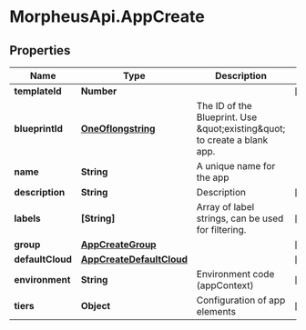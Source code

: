 # MorpheusApi.AppCreate

## Properties

Name | Type | Description | Notes
------------ | ------------- | ------------- | -------------
**templateId** | **Number** |  | [optional] 
**blueprintId** | [**OneOflongstring**](OneOflongstring.md) | The ID of the Blueprint. Use \&quot;existing\&quot; to create a blank app. | 
**name** | **String** | A unique name for the app | 
**description** | **String** | Description | [optional] 
**labels** | **[String]** | Array of label strings, can be used for filtering. | [optional] 
**group** | [**AppCreateGroup**](AppCreateGroup.md) |  | [optional] 
**defaultCloud** | [**AppCreateDefaultCloud**](AppCreateDefaultCloud.md) |  | [optional] 
**environment** | **String** | Environment code (appContext) | [optional] 
**tiers** | **Object** | Configuration of app elements | [optional] 


